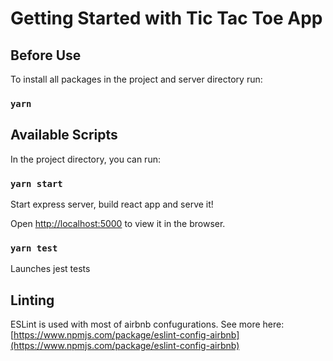 # Getting Started with Tic Tac Toe App

## Before Use

To install all packages in the project and server directory run:

### `yarn`

## Available Scripts

In the project directory, you can run:

### `yarn start`

Start express server, build react app and serve it!

Open [http://localhost:5000](http://localhost:5000) to view it in the browser.

### `yarn test`

Launches jest tests

## Linting

ESLint is used with most of airbnb confugurations.
See more here: [https://www.npmjs.com/package/eslint-config-airbnb](https://www.npmjs.com/package/eslint-config-airbnb)

